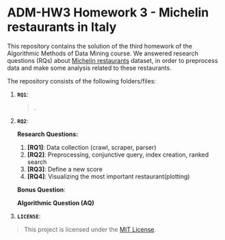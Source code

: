 # ADM-HW3 Homework 3 - Michelin restaurants in Italy
This repository contains the solution of the third homework of the Algorithmic Methods of Data Mining course.
We answered research questions (RQs) about [Michelin restaurants](https://guide.michelin.com/en/it/restaurants) dataset, in order to preprocess data and make some analysis related to these restaurants.



The repository consists of the following folders/files:
1. __`RQ1`__:
    > .
2. __`RQ2`__:
     


     **Research Questions:**
    1. **[RQ1]**: Data collection (crawl, scraper, parser)  
    2. **[RQ2]**: Preprocessing, conjunctive query, index creation, ranked search
    3. **[RQ3]**: Define a new score  
    4. **[RQ4]**: Visualizing the most important restaurant(plotting)

    **Bonus Question**:  
    > 

    **Algorithmic Question (AQ)**

4. __`LICENSE`__: 
> This project is licensed under the [MIT License](./LICENSE).

